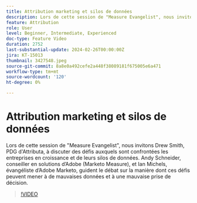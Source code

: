```yaml
---
title: Attribution marketing et silos de données
description: Lors de cette session de "Measure Evangelist", nous invitons Drew Smith, PDG d'Attributa, à discuter des défis auxquels sont confrontées les entreprises en croissance et de leurs silos de données. Andy Schneider, conseiller en solutions d’Adobe (Marketo Measure), et Ian Michels, évangéliste d’Adobe Marketo, guident le débat sur la manière dont ces défis peuvent mener à de mauvaises données et à une mauvaise prise de décision.
feature: Attribution
role: User
level: Beginner, Intermediate, Experienced
doc-type: Feature Video
duration: 2752
last-substantial-update: 2024-02-26T00:00:00Z
jira: KT-15013
thumbnail: 3427548.jpeg
source-git-commit: 8a8e0a492cefe2a448f38089181f675005e6a471
workflow-type: tm+mt
source-wordcount: '120'
ht-degree: 0%

---
```



# Attribution marketing et silos de données

Lors de cette session de &quot;Measure Evangelist&quot;, nous invitons Drew Smith, PDG d&#39;Attributa, à discuter des défis auxquels sont confrontées les entreprises en croissance et de leurs silos de données. Andy Schneider, conseiller en solutions d’Adobe (Marketo Measure), et Ian Michels, évangéliste d’Adobe Marketo, guident le débat sur la manière dont ces défis peuvent mener à de mauvaises données et à une mauvaise prise de décision.

>[!VIDEO](https://video.tv.adobe.com/v/3427548/?learn=on)
